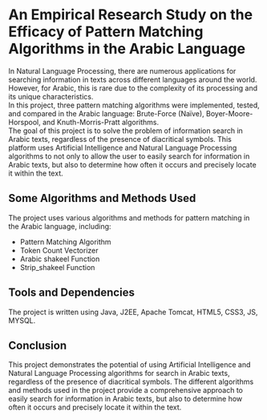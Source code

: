 # An Empirical Research Study on the Efficacy of Pattern Matching Algorithms in the Arabic Language

In Natural Language Processing, there are numerous applications for searching information in texts across different 
languages around the world. However, for Arabic, this is rare due to the complexity of its processing and its unique 
characteristics. 
<br>In this project, three pattern matching algorithms were implemented, tested, and compared in the Arabic language: Brute-Force (Naïve), Boyer-Moore-Horspool, and Knuth-Morris-Pratt algorithms.
<br>The goal of this project is to solve the problem of information search in Arabic texts, regardless of the presence of 
diacritical symbols. This platform uses Artificial Intelligence and Natural Language Processing algorithms to not only to 
allow the user to easily search for information in Arabic texts, but also to determine how often it occurs and precisely 
locate it within the text.

## Some Algorithms and Methods Used

The project uses various algorithms and methods for pattern matching in the Arabic language, including: 

- Pattern Matching Algorithm
- Token Count Vectorizer
- Arabic shakeel Function
- Strip_shakeel Function

## Tools and Dependencies

The project is written using Java, J2EE, Apache Tomcat, HTML5, CSS3, JS, MYSQL.

## Conclusion

This project demonstrates the potential of using Artificial Intelligence and Natural Language Processing algorithms for
search in Arabic texts, regardless of the presence of diacritical symbols. The different algorithms and methods used in the 
project provide a comprehensive approach to easily search for information in Arabic texts, but also to determine how often 
it occurs and precisely locate it within the text.
